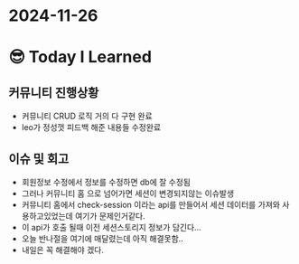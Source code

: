 # 2024-11-26

# :sunglasses: Today I Learned
## 커뮤니티 진행상황
- 커뮤니티 CRUD 로직 거의 다 구현 완료
- leo가 정성껏 피드백 해준 내용들 수정완료

## 이슈 및 회고
- 회원정보 수정에서 정보를 수정하면 db에 잘 수정됨
- 그러나 커뮤니티 홈 으로 넘어가면 세션이 변경되지않는 이슈발생
- 커뮤니티 홈에서 check-session 이라는 api를 만들어서 세션 데이터를 가져와 사용하고있었는데 여기가 문제인거같다.
- 이 api가 호출 될때 이전 세션스토리지 정보가 담긴다...
- 오늘 반나절을 여기에 매달렸는데 아직 해결못함..
- 내일은 꼭 해결해야 겠다.
